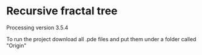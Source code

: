 # Recursive fractal tree

Processing version 3.5.4

To run the project download all .pde files and put them under a folder called "Origin"
